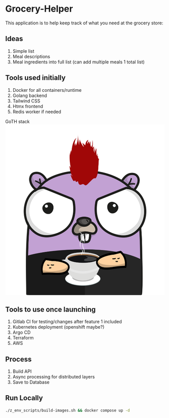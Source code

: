 # Grocery-Helper

This application is to help keep track of what you need at the grocery store:

## Ideas

1. Simple list
2. Meal descriptions
3. Meal ingredients into full list (can add multiple meals 1 total list)

## Tools used initially

1. Docker for all containers/runtime
2. Golang backend
3. Tailwind CSS
4. Htmx frontend
5. Redis worker if needed

GoTH stack
![Gopher Image](./y_notes/goth-stack-gopher.png)

## Tools to use once launching

1. Gitlab CI for testing/changes after feature 1 included
2. Kubernetes deployment (openshift maybe?)
3. Argo CD
4. Terraform
5. AWS

## Process

1. Build API
2. Async processing for distributed layers
3. Save to Database

## Run Locally

``` bash
./z_env_scripts/build-images.sh && docker compose up -d
```
